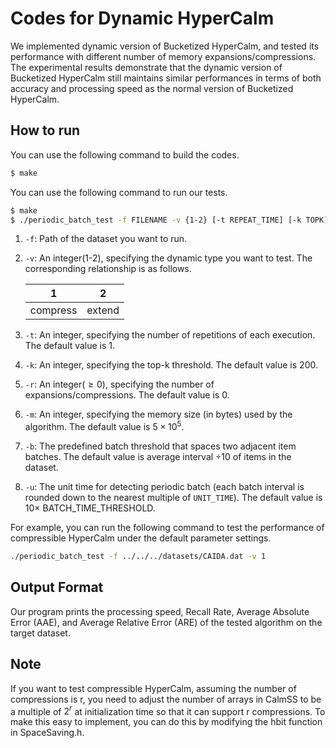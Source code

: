 # Codes for Dynamic HyperCalm

We implemented dynamic version of Bucketized HyperCalm, and tested its performance with different number of memory expansions/compressions. The experimental results demonstrate that the dynamic version of Bucketized HyperCalm still maintains similar performances in terms of both accuracy and processing speed as the normal version of Bucketized HyperCalm.

## How to run

You can use the following command to build the codes. 

```bash
$ make 
```

You can use the following command to run our tests. 

```bash
$ make
$ ./periodic_batch_test -f FILENAME -v {1-2} [-t REPEAT_TIME] [-k TOPK] [-r RATE] [-m MEMORY] [-b BATCH_TIME] [-u UNIT_TIME]
```

1. `-f`: Path of the dataset you want to run.

2. `-v`: An integer(1-2), specifying the dynamic type you want to test. The corresponding relationship is as follows. 

   | 1        | 2      |
   | -------- | ------ | 
   | compress | extend | 

3. `-t`: An integer, specifying the number of repetitions of each execution. The default value is 1.

4. `-k`: An integer, specifying the top-k threshold. The default value is 200. 

5. `-r`: An integer($\geq 0$), specifying the number of expansions/compressions. The default value is 0. 

6. `-m`: An integer, specifying the memory size (in bytes) used by the algorithm. The default value is $5 \times 10^5$. 

7. `-b`: The predefined batch threshold that spaces two adjacent item batches. The default value is average interval $\div 10$ of items in the dataset. 

8. `-u`: The unit time for detecting periodic batch (each batch interval is rounded down to the nearest multiple of `UNIT_TIME`). The default value is $10\times$ BATCH_TIME_THRESHOLD.  


For example, you can run the following command to test the performance of compressible HyperCalm under the default parameter settings. 

```bash
./periodic_batch_test -f ../../../datasets/CAIDA.dat -v 1
```


## Output Format

Our program prints the processing speed, Recall Rate, Average Absolute Error (AAE), and Average Relative Error (ARE) of the tested algorithm on the target dataset. 


## Note

If you want to test compressible HyperCalm, assuming the number of compressions is r, you need to adjust the number of arrays in CalmSS to be a multiple of $2^r$ at initialization time so that it can support r compressions. To make this easy to implement, you can do this by modifying the hbit function in SpaceSaving.h.



